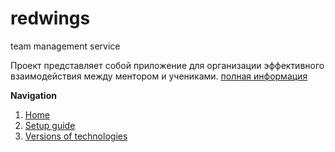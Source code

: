 # redwings
team management service

Проект представляет собой приложение для организации эффективного взаимодействия между ментором и учениками. [полная информация](https://github.com/kiev-ruby/redwings/wiki)

**Navigation**

1. [Home](wiki)
2. [Setup guide](Setup-guide)
3. [Versions of technologies](Versions-of-technologies)

